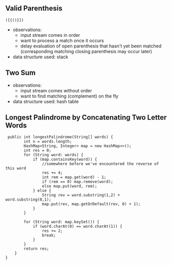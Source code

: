 ## Valid Parenthesis

```([{()}])```
- observations: 
  - input stream comes in order
  - want to process a match once it occurs
  - delay evaluation of open parenthesis that hasn't yet been matched (corresponding matching closing parenthesis may occur later)
- data structure used: stack

## Two Sum
- observations: 
  - input stream comes without order 
  - want to find matching (complement) on the fly
- data structure used: hash table 

## Longest Palindrome by Concatenating Two Letter Words
```
 public int longestPalindrome(String[] words) {
        int n = words.length;
        HashMap<String, Integer> map = new HashMap<>();
        int res = 0;
        for (String word: words) {
            if (map.containsKey(word)) {
                //somewhere before we've encountered the reverse of this word
                res += 4;
                int rem = map.get(word) - 1;
                if (rem == 0) map.remove(word);
                else map.put(word, rem);
            } else {
                String rev = word.substring(1,2) + word.substring(0,1);
                map.put(rev, map.getOrDefault(rev, 0) + 1);
            }
        }
        
        for (String word: map.keySet()) {
            if (word.charAt(0) == word.charAt(1)) {
                res += 2;
                break;
            }
        }
        return res;
    }
}
```
